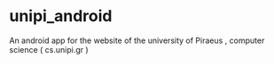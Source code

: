 # unipi_android
An android app for the website of the university of Piraeus , computer science ( cs.unipi.gr )
